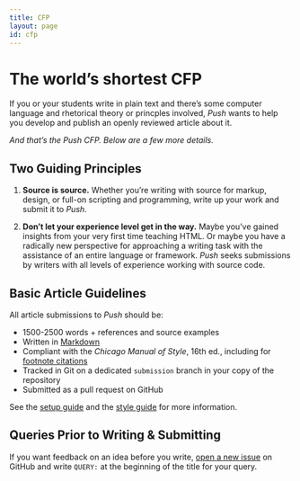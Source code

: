 ```yaml
---
title: CFP
layout: page
id: cfp
---
```


# The world’s shortest CFP

If you or your students write in plain text and there’s some computer language and rhetorical
theory or princples involved, *Push* wants to help you develop and publish an openly reviewed
article about it.

*And that’s the Push CFP. Below are a few more details.*

## Two Guiding Principles

1. **Source is source.** Whether you’re writing with source for markup, design, or full-on scripting
and programming, write up your work and submit it to *Push*.

2. **Don’t let your experience level get in the way.** Maybe you’ve gained insights from your
very first time teaching HTML. Or maybe you have a radically new perspective for approaching a
writing task with the assistance of an entire language or framework. *Push* seeks submissions by
writers with all levels of experience working with source code.

## Basic Article Guidelines

All article submissions to *Push* should be:

* 1500-2500 words + references and source examples
* Written in [Markdown](http://daringfireball.net/projects/markdown/syntax)
* Compliant with the *Chicago Manual of Style*, 16th ed., including for
  [footnote citations](//learn/style-guide.html#footnotes_and_citation)
* Tracked in Git on a dedicated `submission` branch in your copy of the repository
* Submitted as a pull request on GitHub

See the [setup guide](/learn/) and the [style guide](//learn/style-guide.html) for more information.

## Queries Prior to Writing & Submitting

If you want feedback on an idea before you write,
[open a new issue](https://github.com/cwcon/push/issues/new) on GitHub and write `QUERY:`
at the beginning of the title for your query.
